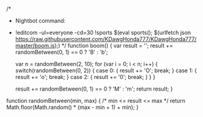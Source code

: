 /*
 * Nightbot command:
 * !editcom -ul=everyone -cd=30 !sports $(eval sports(); $(urlfetch json https://raw.githubusercontent.com/KDawgHonda777/KDawgHonda777/master/boom.js);)
 */
function boom() {
    var result = '';
    result += randomBetween(0, 1) == 0 ? 'B' : 'b';

    var n = randomBetween(2, 10);
    for (var i = 0; i < n; i++) {
        switch(randomBetween(0, 2)) {
            case 0: {
                result += 'O';
                break;
            }
            case 1: {
                result += 'o';
                break;
            }
            case 2: {
                result += '0';
                break;
            }
        }
    }

    result += randomBetween(0, 1) == 0 ? 'M' : 'm';
    return result;
}

function randomBetween(min, max) {
    /* min <= result <= max */
    return Math.floor(Math.random() * (max - min + 1) + min);
}
